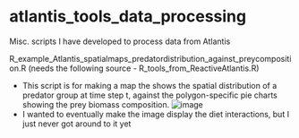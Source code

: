 # atlantis_tools_data_processing
Misc. scripts I have developed to process data from Atlantis

R_example_Atlantis_spatialmaps_predatordistribution_against_preycomposition.R
(needs the following source - R_tools_from_ReactiveAtlantis.R)
- This script is for making a map the shows the spatial distribution of a predator group at time step t, against the polygon-specific pie charts showing the prey biomass composition.
![image](https://github.com/hollyannperryman/atlantis_tools_data_processing/assets/45412684/70c4e114-94fa-468f-9e3a-c2305770b0f0)
- I wanted to eventually make the image display the diet interactions, but I just never got around to it yet
